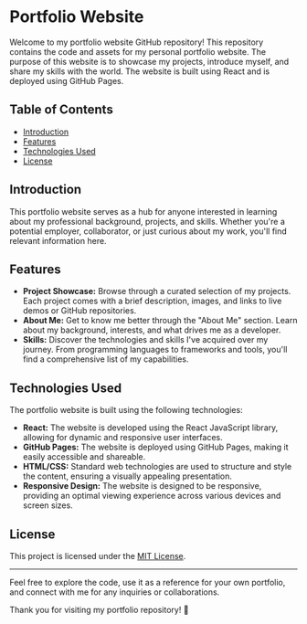 # Portfolio Website

Welcome to my portfolio website GitHub repository! This repository contains the code and assets for my personal portfolio website. The purpose of this website is to showcase my projects, introduce myself, and share my skills with the world. The website is built using React and is deployed using GitHub Pages.

## Table of Contents

- [Introduction](#introduction)
- [Features](#features)
- [Technologies Used](#technologies-used)
- [License](#license)

## Introduction

This portfolio website serves as a hub for anyone interested in learning about my professional background, projects, and skills. Whether you're a potential employer, collaborator, or just curious about my work, you'll find relevant information here.

## Features

- **Project Showcase:** Browse through a curated selection of my projects. Each project comes with a brief description, images, and links to live demos or GitHub repositories.
- **About Me:** Get to know me better through the "About Me" section. Learn about my background, interests, and what drives me as a developer.
- **Skills:** Discover the technologies and skills I've acquired over my journey. From programming languages to frameworks and tools, you'll find a comprehensive list of my capabilities.

## Technologies Used

The portfolio website is built using the following technologies:

- **React:** The website is developed using the React JavaScript library, allowing for dynamic and responsive user interfaces.
- **GitHub Pages:** The website is deployed using GitHub Pages, making it easily accessible and shareable.
- **HTML/CSS:** Standard web technologies are used to structure and style the content, ensuring a visually appealing presentation.
- **Responsive Design:** The website is designed to be responsive, providing an optimal viewing experience across various devices and screen sizes.

## License

This project is licensed under the [MIT License](LICENSE).

---

Feel free to explore the code, use it as a reference for your own portfolio, and connect with me for any inquiries or collaborations.

Thank you for visiting my portfolio repository! 🚀